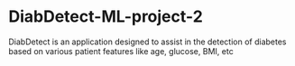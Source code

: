 # DiabDetect-ML-project-2
DiabDetect is an application designed to assist in the detection of diabetes based on various patient features like age, glucose, BMI, etc

